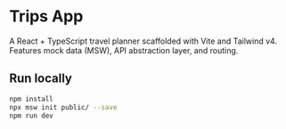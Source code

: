 # Trips App

A React + TypeScript travel planner scaffolded with Vite and Tailwind v4.  
Features mock data (MSW), API abstraction layer, and routing.

## Run locally

```bash
npm install
npx msw init public/ --save
npm run dev
```
